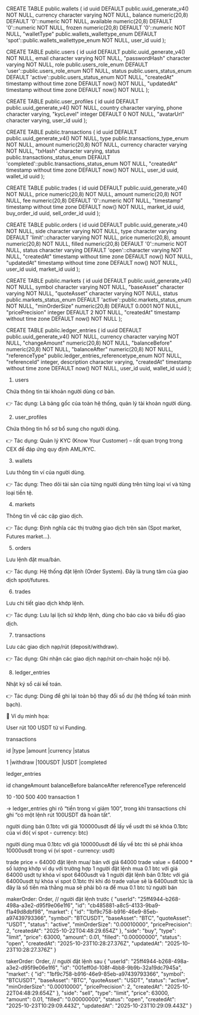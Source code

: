 CREATE TABLE public.wallets (
    id uuid DEFAULT public.uuid_generate_v4() NOT NULL,
    currency character varying NOT NULL,
    balance numeric(20,8) DEFAULT '0'::numeric NOT NULL,
    available numeric(20,8) DEFAULT '0'::numeric NOT NULL,
    frozen numeric(20,8) DEFAULT '0'::numeric NOT NULL,
    "walletType" public.wallets_wallettype_enum DEFAULT 'spot'::public.wallets_wallettype_enum NOT NULL,
    user_id uuid
);

CREATE TABLE public.users (
    id uuid DEFAULT public.uuid_generate_v4() NOT NULL,
    email character varying NOT NULL,
    "passwordHash" character varying NOT NULL,
    role public.users_role_enum DEFAULT 'user'::public.users_role_enum NOT NULL,
    status public.users_status_enum DEFAULT 'active'::public.users_status_enum NOT NULL,
    "createdAt" timestamp without time zone DEFAULT now() NOT NULL,
    "updatedAt" timestamp without time zone DEFAULT now() NOT NULL
);


CREATE TABLE public.user_profiles (
    id uuid DEFAULT public.uuid_generate_v4() NOT NULL,
    country character varying,
    phone character varying,
    "kycLevel" integer DEFAULT 0 NOT NULL,
    "avatarUrl" character varying,
    user_id uuid
);


CREATE TABLE public.transactions (
    id uuid DEFAULT public.uuid_generate_v4() NOT NULL,
    type public.transactions_type_enum NOT NULL,
    amount numeric(20,8) NOT NULL,
    currency character varying NOT NULL,
    "txHash" character varying,
    status public.transactions_status_enum DEFAULT 'completed'::public.transactions_status_enum NOT NULL,
    "createdAt" timestamp without time zone DEFAULT now() NOT NULL,
    user_id uuid,
    wallet_id uuid
);


CREATE TABLE public.trades (
    id uuid DEFAULT public.uuid_generate_v4() NOT NULL,
    price numeric(20,8) NOT NULL,
    amount numeric(20,8) NOT NULL,
    fee numeric(20,8) DEFAULT '0'::numeric NOT NULL,
    "timestamp" timestamp without time zone DEFAULT now() NOT NULL,
    market_id uuid,
    buy_order_id uuid,
    sell_order_id uuid
);


CREATE TABLE public.orders (
    id uuid DEFAULT public.uuid_generate_v4() NOT NULL,
    side character varying NOT NULL,
    type character varying DEFAULT 'limit'::character varying NOT NULL,
    price numeric(20,8),
    amount numeric(20,8) NOT NULL,
    filled numeric(20,8) DEFAULT '0'::numeric NOT NULL,
    status character varying DEFAULT 'open'::character varying NOT NULL,
    "createdAt" timestamp without time zone DEFAULT now() NOT NULL,
    "updatedAt" timestamp without time zone DEFAULT now() NOT NULL,
    user_id uuid,
    market_id uuid
);


CREATE TABLE public.markets (
    id uuid DEFAULT public.uuid_generate_v4() NOT NULL,
    symbol character varying NOT NULL,
    "baseAsset" character varying NOT NULL,
    "quoteAsset" character varying NOT NULL,
    status public.markets_status_enum DEFAULT 'active'::public.markets_status_enum NOT NULL,
    "minOrderSize" numeric(20,8) DEFAULT 0.0001 NOT NULL,
    "pricePrecision" integer DEFAULT 2 NOT NULL,
    "createdAt" timestamp without time zone DEFAULT now() NOT NULL
);


CREATE TABLE public.ledger_entries (
    id uuid DEFAULT public.uuid_generate_v4() NOT NULL,
    currency character varying NOT NULL,
    "changeAmount" numeric(20,8) NOT NULL,
    "balanceBefore" numeric(20,8) NOT NULL,
    "balanceAfter" numeric(20,8) NOT NULL,
    "referenceType" public.ledger_entries_referencetype_enum NOT NULL,
    "referenceId" integer,
    description character varying,
    "createdAt" timestamp without time zone DEFAULT now() NOT NULL,
    user_id uuid,
    wallet_id uuid
);


1. users

Chứa thông tin tài khoản người dùng cơ bản.

👉 Tác dụng: Là bảng gốc của toàn hệ thống, quản lý tài khoản người dùng.

2. user_profiles

Chứa thông tin hồ sơ bổ sung cho người dùng.

👉 Tác dụng: Quản lý KYC (Know Your Customer) – rất quan trọng trong CEX để đáp ứng quy định AML/KYC.

3. wallets

Lưu thông tin ví của người dùng.

👉 Tác dụng: Theo dõi tài sản của từng người dùng trên từng loại ví và từng loại tiền tệ.

4. markets

Thông tin về các cặp giao dịch.

👉 Tác dụng: Định nghĩa các thị trường giao dịch trên sàn (Spot market, Futures market...).

5. orders

Lưu lệnh đặt mua/bán.

👉 Tác dụng: Hệ thống đặt lệnh (Order System). Đây là trung tâm của giao dịch spot/futures.

6. trades

Lưu chi tiết giao dịch khớp lệnh.

👉 Tác dụng: Lưu lại lịch sử khớp lệnh, dùng cho báo cáo và biểu đồ giao dịch.

7. transactions

Lưu các giao dịch nạp/rút (deposit/withdraw).

👉 Tác dụng: Ghi nhận các giao dịch nạp/rút on-chain hoặc nội bộ.

8. ledger_entries

Nhật ký sổ cái kế toán.

👉 Tác dụng: Dùng để ghi lại toàn bộ thay đổi số dư (hệ thống kế toán minh bạch).

🔧 Ví dụ minh họa:

User rút 100 USDT từ ví Funding.

transactions

id	    |type	    |amount	    |currency	    |status

1	    |withdraw	|100USDT    |USDT	        |completed

ledger_entries

id	    changeAmount	    balanceBefore	    balanceAfter	    referenceType	    referenceId

10	    -100	            500	                400	                transaction	        1

→ ledger_entries ghi rõ “tiền trong ví giảm 100”, trong khi transactions chỉ ghi “có một lệnh rút 100USDT đã hoàn tất”.







người dùng bán 0.1btc với giá 100000usdt để lấy về usdt thì sẽ khóa 0.1btc của ví đó( ví spot - currency: btc)

người dùng mua 0.1btc với giá 100000usdt để lấy về btc thì sẽ phải khóa 10000usdt trong ví (ví spot - currency: usdt)



trade price = 64000 đặt lệnh mua/ bán với giá 64000
trade value =  64000 * số lượng khớp 
ví dụ với trường hợp
1 người đặt lệnh mua 0.1 btc với giá 64000 usdt tự khóa ví spot 6400usdt và 1 người đặt lệnh bán 0.1btc với giá 64000usdt tự khóa ví spot 0.1btc thì khi đó trade value sẽ là 6400usdt tức là đây là số tiền mà thằng mua sẽ phải bỏ ra để mua 0.1 btc từ người bán 



makerOrder: Order, // người đặt lệnh trước
{
    "userId": "25ff4944-b268-498a-a3e2-d95f9e06e1f6",
    "id": "cb485881-a8c5-4133-9ba9-f1a49d8dbf98",
    "market": {
        "id": "1bf9c758-b916-46e9-85eb-a97439793366",
        "symbol": "BTCUSDT",
        "baseAsset": "BTC",
        "quoteAsset": "USDT",
        "status": "active",
        "minOrderSize": "0.00010000",
        "pricePrecision": 2,
        "createdAt": "2025-10-22T04:48:29.654Z"
    },
    "side": "buy",
    "type": "limit",
    "price": 63000,
    "amount": 0.01,
    "filled": "0.00000000",
    "status": "open",
    "createdAt": "2025-10-23T10:28:27.376Z",
    "updatedAt": "2025-10-23T10:28:27.376Z"
}

takerOrder: Order, // người đặt lệnh sau
{
    "userId": "25ff4944-b268-498a-a3e2-d95f9e06e1f6",
    "id": "001eff0d-108f-4bb8-9b9b-32a19dc7945a",
    "market": {
        "id": "1bf9c758-b916-46e9-85eb-a97439793366",
        "symbol": "BTCUSDT",
        "baseAsset": "BTC",
        "quoteAsset": "USDT",
        "status": "active",
        "minOrderSize": "0.00010000",
        "pricePrecision": 2,
        "createdAt": "2025-10-22T04:48:29.654Z"
    },
    "side": "sell",
    "type": "limit",
    "price": 63000,
    "amount": 0.01,
    "filled": "0.00000000",
    "status": "open",
    "createdAt": "2025-10-23T10:29:09.443Z",
    "updatedAt": "2025-10-23T10:29:09.443Z"
}